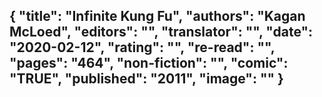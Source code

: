 {
 "title": "Infinite Kung Fu",
 "authors": "Kagan McLoed",
 "editors": "",
 "translator": "",
 "date": "2020-02-12",
 "rating": "",
 "re-read": "",
 "pages": "464",
 "non-fiction": "",
 "comic": "TRUE",
 "published": "2011",
 "image": ""
}
---

